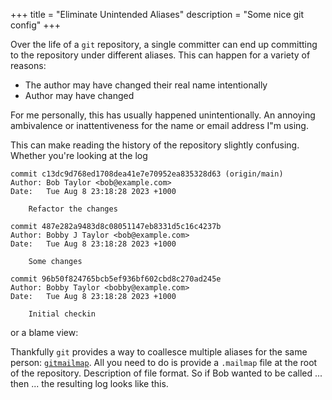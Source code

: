 +++
title = "Eliminate Unintended Aliases"
description = "Some nice git config"
+++

Over the life of a `git` repository, a single committer can end up committing
to the repository under different aliases.  This can happen for a variety of
reasons:

- The author may have changed their real name intentionally
- Author may have changed 

For me personally, this has usually happened unintentionally.  An annoying ambivalence or inattentiveness for the name or email address I"m using.

This can make reading the history of the repository slightly confusing.  Whether you're looking at the log
```
commit c13dc9d768ed1708dea41e7e70952ea835328d63 (origin/main)
Author: Bob Taylor <bob@example.com>
Date:   Tue Aug 8 23:18:28 2023 +1000

    Refactor the changes

commit 487e282a9483d8c08051147eb8331d5c16c4237b
Author: Bobby J Taylor <bob@example.com>
Date:   Tue Aug 8 23:18:28 2023 +1000

    Some changes

commit 96b50f824765bcb5ef936bf602cbd8c270ad245e
Author: Bobby Taylor <bobby@example.com>
Date:   Tue Aug 8 23:18:28 2023 +1000

    Initial checkin
```
or a blame view:

Thankfully `git` provides a way to coallesce multiple aliases for the same person: [`gitmailmap`](https://git-scm.com/docs/gitmailmap).  All you need to do is provide a `.mailmap` file at the root of the repository.  Description of file format.  So if Bob wanted to be called ... then ... the resulting log looks like this.

